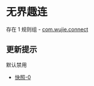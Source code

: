 # 无界趣连

存在 1 规则组 - [com.wujie.connect](/src/apps/com.wujie.connect.ts)

## 更新提示

默认禁用

- [快照-0](https://i.gkd.li/i/14296122)
